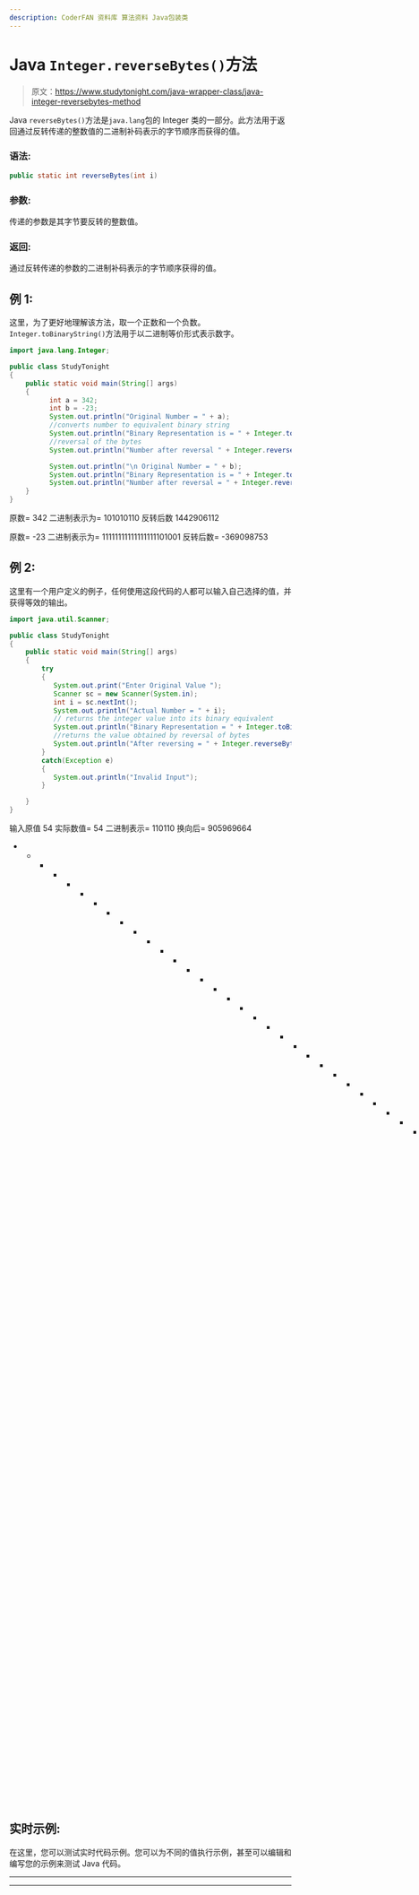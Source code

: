 ```yaml
---
description: CoderFAN 资料库 算法资料 Java包装类
---
```


# Java `Integer.reverseBytes()`方法

> 原文：<https://www.studytonight.com/java-wrapper-class/java-integer-reversebytes-method>

Java `reverseBytes()`方法是`java.lang`包的 Integer 类的一部分。此方法用于返回通过反转传递的整数值的二进制补码表示的字节顺序而获得的值。

### 语法:

```java
public static int reverseBytes(int i) 
```

### 参数:

传递的参数是其字节要反转的整数值。

### 返回:

通过反转传递的参数的二进制补码表示的字节顺序获得的值。

## 例 1:

这里，为了更好地理解该方法，取一个正数和一个负数。`Integer.toBinaryString()`方法用于以二进制等价形式表示数字。

```java
import java.lang.Integer;

public class StudyTonight
{  
    public static void main(String[] args) 
    {  
          int a = 342;  
          int b = -23;  
          System.out.println("Original Number = " + a);             
          //converts number to equivalent binary string 
          System.out.println("Binary Representation is = " + Integer.toBinaryString(a)); 
          //reversal of the bytes
          System.out.println("Number after reversal " + Integer.reverseBytes(a)); 

          System.out.println("\n Original Number = " + b);               
          System.out.println("Binary Representation is = " + Integer.toBinaryString(b));           
          System.out.println("Number after reversal = " + Integer.reverseBytes(b));  
    }  
} 
```

原数= 342
二进制表示为= 101010110
反转后数 1442906112

原数= -23
二进制表示为= 11111111111111111101001
反转后数= -369098753

## 例 2:

这里有一个用户定义的例子，任何使用这段代码的人都可以输入自己选择的值，并获得等效的输出。

```java
import java.util.Scanner;  

public class StudyTonight 
{  
    public static void main(String[] args) 
    {  
        try
        {
           System.out.print("Enter Original Value ");  
           Scanner sc = new Scanner(System.in);  
           int i = sc.nextInt();  
           System.out.println("Actual Number = " + i);  
           // returns the integer value into its binary equivalent 
           System.out.println("Binary Representation = " + Integer.toBinaryString(i)); 
           //returns the value obtained by reversal of bytes
           System.out.println("After reversing = " + Integer.reverseBytes(i)); 
        }
        catch(Exception e)
        {
           System.out.println("Invalid Input");
        }

    }  
} 
```

输入原值 54
实际数值= 54
二进制表示= 110110
换向后= 905969664
* * * * * * * * * * * * * * * * * * * * * * * * * * * * * * * * * * * * * * * * * * * T5】输入原值-43
实际数值= -43
二进制表示= 11111111111111111010101
换向后=-7041

## 实时示例:

在这里，您可以测试实时代码示例。您可以为不同的值执行示例，甚至可以编辑和编写您的示例来测试 Java 代码。

* * *

* * *